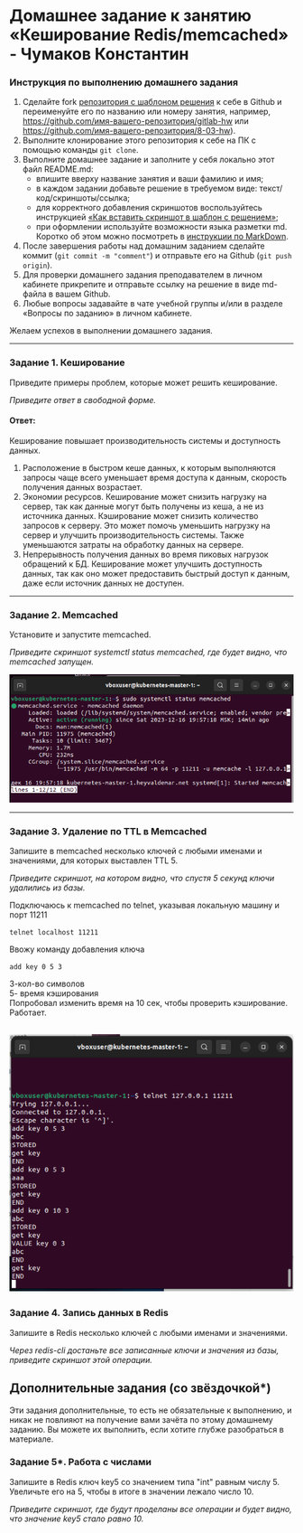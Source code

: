 # Домашнее задание к занятию «Кеширование Redis/memcached» - Чумаков Константин

### Инструкция по выполнению домашнего задания

1. Сделайте fork [репозитория c шаблоном решения](https://github.com/netology-code/sys-pattern-homework) к себе в Github и переименуйте его по названию или номеру занятия, например, https://github.com/имя-вашего-репозитория/gitlab-hw или https://github.com/имя-вашего-репозитория/8-03-hw).
2. Выполните клонирование этого репозитория к себе на ПК с помощью команды `git clone`.
3. Выполните домашнее задание и заполните у себя локально этот файл README.md:
   - впишите вверху название занятия и ваши фамилию и имя;
   - в каждом задании добавьте решение в требуемом виде: текст/код/скриншоты/ссылка;
   - для корректного добавления скриншотов воспользуйтесь инструкцией [«Как вставить скриншот в шаблон с решением»](https://github.com/netology-code/sys-pattern-homework/blob/main/screen-instruction.md);
   - при оформлении используйте возможности языка разметки md. Коротко об этом можно посмотреть в [инструкции по MarkDown](https://github.com/netology-code/sys-pattern-homework/blob/main/md-instruction.md).
4. После завершения работы над домашним заданием сделайте коммит (`git commit -m "comment"`) и отправьте его на Github (`git push origin`).
5. Для проверки домашнего задания преподавателем в личном кабинете прикрепите и отправьте ссылку на решение в виде md-файла в вашем Github.
6. Любые вопросы задавайте в чате учебной группы и/или в разделе «Вопросы по заданию» в личном кабинете.

Желаем успехов в выполнении домашнего задания.

---

### Задание 1. Кеширование 

Приведите примеры проблем, которые может решить кеширование. 

*Приведите ответ в свободной форме.*

#### Ответ:  

Кеширование  повышает производительность системы и доступность данных.  

1. Расположение в быстром кеше данных, к которым выполняются запросы чаще всего уменьшает время доступа к данным, скорость получения данных возрастает.
2. Экономии ресурсов. Кеширование может снизить нагрузку на сервер, так как данные могут быть получены из кеша, а не из источника данных. Кэширование может снизить количество запросов к серверу. Это может помочь уменьшить нагрузку на сервер и улучшить производительность системы. Также уменьшаются затраты на обработку данных на сервере.
3. Непрерывность получения данных во время пиковых нагрузок обращений к БД. Кеширование может улучшить доступность данных, так как оно может предоставить быстрый доступ к данным, даже если источник данных не доступен. 

---

### Задание 2. Memcached

Установите и запустите memcached.

*Приведите скриншот systemctl status memcached, где будет видно, что memcached запущен.*

![1](https://github.com/BudyGun/redis-memcached/blob/main/img/mc2.png)


---

### Задание 3. Удаление по TTL в Memcached

Запишите в memcached несколько ключей с любыми именами и значениями, для которых выставлен TTL 5. 

*Приведите скриншот, на котором видно, что спустя 5 секунд ключи удалились из базы.*



Подключаюсь к memcached по telnet, указывая локальную машину и порт 11211  
```
telnet localhost 11211
```
Ввожу команду добавления ключа
```
add key 0 5 3
```
3-кол-во символов  
5- время кэширования  
Попробовал изменить время на 10 сек, чтобы проверить кэширование. Работает.

![1](https://github.com/BudyGun/redis-memcached/blob/main/img/mc3.png)
---

### Задание 4. Запись данных в Redis

Запишите в Redis несколько ключей с любыми именами и значениями. 

*Через redis-cli достаньте все записанные ключи и значения из базы, приведите скриншот этой операции.*


## Дополнительные задания (со звёздочкой*)
Эти задания дополнительные, то есть не обязательные к выполнению, и никак не повлияют на получение вами зачёта по этому домашнему заданию. Вы можете их выполнить, если хотите глубже разобраться в материале.

### Задание 5*. Работа с числами 

Запишите в Redis ключ key5 со значением типа "int" равным числу 5. Увеличьте его на 5, чтобы в итоге в значении лежало число 10.  

*Приведите скриншот, где будут проделаны все операции и будет видно, что значение key5 стало равно 10.*
